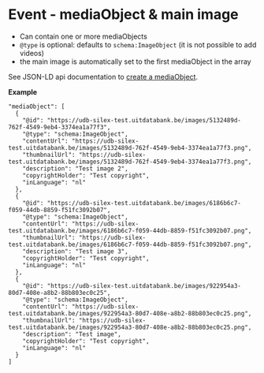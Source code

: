 ---
---

# Event - mediaObject & main image

* Can contain one or more mediaObjects
* `@type` is optional: defaults to `schema:ImageObject` (it is not possible to add videos)
* the main image is automatically set to the first mediaObject in the array

See JSON-LD api documentation to [create a mediaObject](http://documentatie.uitdatabank.be/content/json-ld/latest/images/image-post/).

**Example**

```
"mediaObject": [
  {
    "@id": "https://udb-silex-test.uitdatabank.be/images/5132489d-762f-4549-9eb4-3374ea1a77f3",
    "@type": "schema:ImageObject",
    "contentUrl": "https://udb-silex-test.uitdatabank.be/images/5132489d-762f-4549-9eb4-3374ea1a77f3.png",
    "thumbnailUrl": "https://udb-silex-test.uitdatabank.be/images/5132489d-762f-4549-9eb4-3374ea1a77f3.png",
    "description": "Test image 2",
    "copyrightHolder": "Test copyright",
    "inLanguage": "nl"
  },
  {
    "@id": "https://udb-silex-test.uitdatabank.be/images/6186b6c7-f059-44db-8859-f51fc3092b07",
    "@type": "schema:ImageObject",
    "contentUrl": "https://udb-silex-test.uitdatabank.be/images/6186b6c7-f059-44db-8859-f51fc3092b07.png",
    "thumbnailUrl": "https://udb-silex-test.uitdatabank.be/images/6186b6c7-f059-44db-8859-f51fc3092b07.png",
    "description": "Test image 3",
    "copyrightHolder": "Test copyright",
    "inLanguage": "nl"
  },
  {
    "@id": "https://udb-silex-test.uitdatabank.be/images/922954a3-80d7-408e-a8b2-88b803ec0c25",
    "@type": "schema:ImageObject",
    "contentUrl": "https://udb-silex-test.uitdatabank.be/images/922954a3-80d7-408e-a8b2-88b803ec0c25.png",
    "thumbnailUrl": "https://udb-silex-test.uitdatabank.be/images/922954a3-80d7-408e-a8b2-88b803ec0c25.png",
    "description": "Test image",
    "copyrightHolder": "Test copyright",
    "inLanguage": "nl"
  }
]
```
